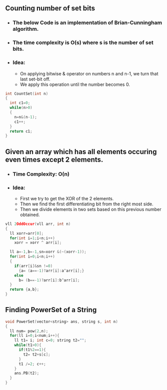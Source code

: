 ## Counting number of set bits
  - ### The below Code is an implementation of Brian-Cunningham algorithm.
  - ### The time complexity is O(s) where s is the number of set bits.
  - ### Idea: 
    - On applying bitwise & operator on numbers n and n-1, we turn that last set-bit off.
    - We apply this operation until the number becomes 0.
  ```cpp
  int CountSet(int n)
  {
    int c1=0;
    while(n>0)
    {
      n=n&(n-1);
      c1++;
    }
    return c1;
  }
  ```

## Given an array which has all elements occuring even times except 2 elements.
  - ### Time Complexity: O(n)
  - ### Idea: 
    - First we try to get the XOR of the 2 elements. 
    - Then we find the first differentiating bit from the right most side.
    - Then we divide elements in two sets based on this previous number obtained.
  ```cpp
  vll 2OddOccur(vll arr, int n)
  {
    ll xorr=arr[0];
    for(int i=1;i<n;i++)
      xorr = xorr ^ arr[i];

    ll a=-1,b=-1,sn=xorr &(~(xorr-1));
    for(int i=0;i<n;i++)
    {
      if(arr[i]&sn !=0)
        {a= (a==-1)?arr[i]:a^arr[i];}
      else
        b= (b==-1)?arr[i]:b^arr[i];
    }
    return {a,b};
  }
  ```
## Finding PowerSet of a String
  ```cpp
  void PowerSet(vector<string> ans, string s, int n)
  {
    ll num= pow(2,n);
    for(ll i=0;i<num;i++){
      ll t1= i; int c=0; string t2="";
      while(t1>0){
        if(t1%2==1){
          t2= t2+s[c];
        }
        t1 /=2; c++;
      }
      ans.PB(t2);
    }
  }
  ```